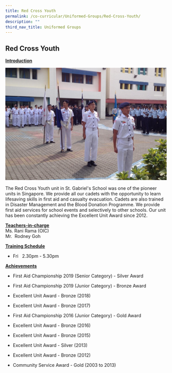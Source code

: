 ```yaml
---
title: Red Cross Youth
permalink: /co-curricular/Uniformed-Groups/Red-Cross-Youth/
description: ""
third_nav_title: Uniformed Groups
---
```

## Red Cross Youth

**<u>Introduction</u>**

![](/images/Red%20Cross%20Youth.jpeg)

The Red Cross Youth unit in St. Gabriel's School was one of the pioneer units in Singapore. We provide all our cadets with the opportunity to learn lifesaving skills in first aid and casualty evacuation. Cadets are also trained in Disaster Management and the Blood Donation Programme. We provide first aid services for school events and selectively to other schools. Our unit has been constantly achieving the Excellent Unit Award since 2012.


**<u>Teachers-in-charge</u>**<br>
Ms. Rani Rama (OIC)<br>
Mr.  Rodney Goh<br>

  

**<u>Training Schedule</u>**<br>
*   Fri   2.30pm - 5.30pm

  

**<u>Achievements</u>**
*   First Aid Championship 2019 (Senior Category) - Silver Award  
    
*   First Aid Championship 2019 (Junior Category) - Bronze Award  
    
*   Excellent Unit Award - Bronze (2018)  
    
*   Excellent Unit Award - Bronze (2017)  
    
*   First Aid Championship 2016 (Junior Category) - Gold Award
*   Excellent Unit Award - Bronze (2016)
*   Excellent Unit Award - Bronze (2015)
*   Excellent Unit Award - Silver (2013)
*   Excellent Unit Award - Bronze (2012)
*   Community Service Award - Gold (2003 to 2013)